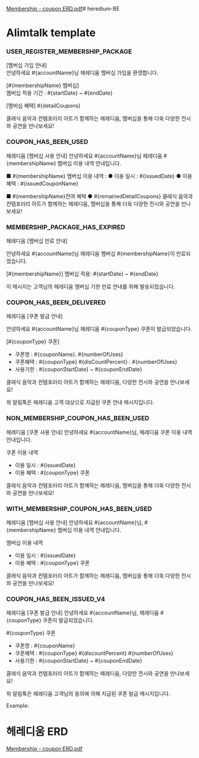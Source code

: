 [Membership - coupon ERD.pdf](https://github.com/user-attachments/files/19808733/Membership.-.coupon.ERD.pdf)# heredium-BE

# Alimtalk template

### USER_REGISTER_MEMBERSHIP_PACKAGE

[멤버십 가입 안내]  
안녕하세요 #{accountName}님
헤레디움 멤버십 가입을 환영합니다.

[#{membershipName} 멤버십]  
멤버십 적용 기간 : #{startDate} ~ #{endDate}

[멤버십 혜택]
#{detailCoupons}

[//]: # "- 쿠폰명 : #{couponName}"
[//]: # "  할인혜택 : #{couponType}, {#{disCountPercent}%, #{무료}}"
[//]: # "  사용횟수 : {#{numberOfUses}회, #{상시할인}}"

클래식 음악과 컨템포러리 아트가 함께하는 헤레디움, 멤버십을 통해 더욱 다양한 전시와 공연을 만나보세요!

### COUPON_HAS_BEEN_USED

헤레디움
[멤버십 사용 안내] 안녕하세요 #{accountName}님 헤레디움 #{membershipName} 멤버십 이용 내역 안내입니다.

■ #{membershipName} 멤버십 이용 내역 :
● 이용 일시 : #{issuedDate}
● 이용 혜택 : #{issuedCouponName}

■ #{membershipName}잔여 혜택
● #{remainedDetailCoupons}
클래식 음악과 컨템포러리 아트가 함께하는 헤레디움, 멤버십을 통해 더욱 다양한 전시와 공연을 만나보세요!

### MEMBERSHIP_PACKAGE_HAS_EXPIRED

헤레디움 [멤버십 만료 안내]

안녕하세요 #{accountName}님
헤레디움 멤버십 #{membershipName}이 만료되었습니다.

[#{membershipName}] 멤버십 적용: #{startDate} ~ #{endDate}

이 메시지는 고객님의 헤레디움 멤버십 기한 만료 안내를 위해 발송되었습니다.

### COUPON_HAS_BEEN_DELIVERED

헤레디움 [쿠폰 발급 안내]

안녕하세요 #{accountName}님
헤레디움 #{couponType} 쿠폰이 발급되었습니다.

[#{couponType} 쿠폰]

- 쿠폰명 : #{couponName}. #{numberOfUses}
- 쿠폰혜택 : #{couponType} #{disCountPercent} : #{numberOfUses}
- 사용기한 : #{couponStartDate} ~ #{couponEndDate}

클래식 음악과 컨템포러리 아트가 함께하는 헤레디움, 다양한 전시와 공연을 만나보세요!

위 알림톡은 헤레디움 고객 대상으로 지급된 쿠폰 안내 메시지입니다.

### NON_MEMBERSHIP_COUPON_HAS_BEEN_USED

헤레디움
[쿠폰 사용 안내]
안녕하세요 #{accountName}님, 헤레디움 쿠폰 이용 내역 안내입니다.

쿠폰 이용 내역

- 이용 일시 : #{issuedDate}
- 이용 혜택 : #{couponType} 쿠폰

클래식 음악과 컨템포러리 아트가 함께하는 헤레디움, 멤버십을 통해 더욱 다양한 전시와 공연을 만나보세요!

[//]: # "Example:"
[//]: # "헤레디움"
[//]: # "[쿠폰 사용 안내]"
[//]: # "안녕하세요 최용진님, 헤레디움 쿠폰 이용 내역 안내입니다."
[//]: # "쿠폰 이용 내역"
[//]: # "- 이용 일시 : 2024-11-02 18:54"
[//]: # "- 이용 혜택 : 전시 쿠폰"
[//]: # "클래식 음악과 컨템포러리 아트가 함께하는 헤레디움, 멤버십을 통해 더욱 다양한 전시와 공연을 만나보세요!"

### WITH_MEMBERSHIP_COUPON_HAS_BEEN_USED

헤레디움
[멤버십 사용 안내]
안녕하세요 #{accountName}님, #{membershipName} 멤버십 이용 내역 안내입니다.

멤버십 이용 내역

- 이용 일시 : #{issuedDate}
- 이용 혜택 : #{couponType} 쿠폰

클래식 음악과 컨템포러리 아트가 함께하는 헤레디움, 멤버십을 통해 더욱 다양한 전시와 공연을 만나보세요!

[//]: # "Example:"
[//]: # "헤레디움"
[//]: # "[멤버십 사용 안내]"
[//]: # "안녕하세요 최용진님, 헤레디움 오렌지 멤버십 이용 내역 안내입니다."
[//]: # "멤버십 이용 내역"
[//]: # "- 이용 일시 : 2024-11-02 18:54"
[//]: # "- 이용 혜택 : 전시 쿠폰"
[//]: # "클래식 음악과 컨템포러리 아트가 함께하는 헤레디움, 멤버십을 통해 더욱 다양한 전시와 공연을 만나보세요!"

### COUPON_HAS_BEEN_ISSUED_V4

헤레디움
[쿠폰 발급 안내]
안녕하세요 #{accountName}님, 헤레디움 #{couponType} 쿠폰이 발급되었습니다.

#{couponType} 쿠폰

- 쿠폰명 : #{couponName}
- 쿠폰혜택 : #{couponType} #{discountPercent} #{numberOfUses}
- 사용기한 : #{couponStartDate} ~ #{couponEndDate}

클래식 음악과 컨템포러리 아트가 함께하는 헤레디움, 다양한 전시와 공연을 만나보세요!

위 알림톡은 헤레디움 고객님의 동의에 의해 지급된 쿠폰 발급 메시지입니다.

Example:

[//]: # "헤레디움"
[//]: # "[쿠폰 발급 안내]"
[//]: # "안녕하세요 김예람님, 헤레디움 커피 쿠폰이 발급되었습니다."
[//]: # "[커피 쿠폰]"
[//]: # "- 쿠폰명 : [설정한 쿠폰명]"
[//]: # "- 쿠폰혜택 : [종류] [할인율] [횟수]"
[//]: # "- 사용기한 : yyyy-mm-dd ~ yyyy-mm-dd"
[//]: # "클래식 음악과 컨템포러리 아트가 함께하는 헤레디움, 다양한 전시와 공연을 만나보세요!"
[//]: # "위 알림톡은 헤레디움 고객님의 동의에 의해 지급된 쿠폰 발급 메시지입니다."


# 헤레디움 ERD
[Membership - coupon ERD.pdf](https://github.com/user-attachments/files/19808735/Membership.-.coupon.ERD.pdf)


